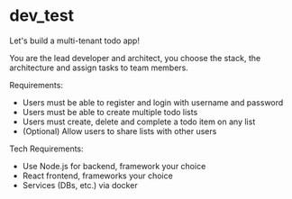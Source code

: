 # dev_test

Let's build a multi-tenant todo app!

You are the lead developer and architect, you choose the stack, the architecture and assign tasks to team members.

Requirements:
- Users must be able to register and login with username and password
- Users must be able to create multiple todo lists
- Users must create, delete and complete a todo item on any list
- (Optional) Allow users to share lists with other users

Tech Requirements:
- Use Node.js for backend, framework your choice
- React frontend, frameworks your choice
- Services (DBs, etc.) via docker

